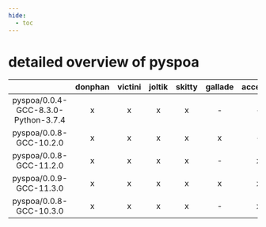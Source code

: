 ```yaml
---
hide:
  - toc
---
```


detailed overview of pyspoa
===========================

| |donphan|victini|joltik|skitty|gallade|accelgor|swalot|doduo|
| :---: | :---: | :---: | :---: | :---: | :---: | :---: | :---: | :---: |
|pyspoa/0.0.4-GCC-8.3.0-Python-3.7.4|x|x|x|x|-|-|x|x|
|pyspoa/0.0.8-GCC-10.2.0|x|x|x|x|x|-|x|x|
|pyspoa/0.0.8-GCC-11.2.0|x|x|x|x|-|x|x|x|
|pyspoa/0.0.9-GCC-11.3.0|x|x|x|x|x|x|x|x|
|pyspoa/0.0.8-GCC-10.3.0|x|x|x|x|-|x|x|x|
